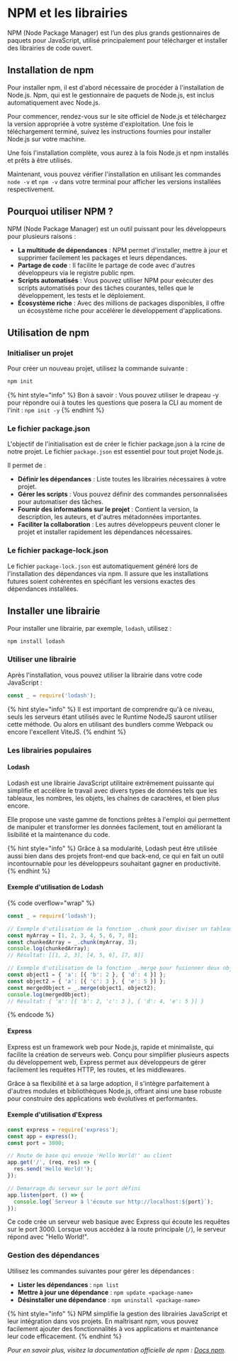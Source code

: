 # NPM et les librairies

NPM (Node Package Manager) est l’un des plus grands gestionnaires de paquets pour JavaScript, utilisé principalement pour télécharger et installer des librairies de code ouvert.

## Installation de npm

Pour installer npm, il est d'abord nécessaire de procéder à l'installation de Node.js. Npm, qui est le gestionnaire de paquets de Node.js, est inclus automatiquement avec Node.js.&#x20;

Pour commencer, rendez-vous sur le site officiel de Node.js et téléchargez la version appropriée à votre système d'exploitation. Une fois le téléchargement terminé, suivez les instructions fournies pour installer Node.js sur votre machine.&#x20;

Une fois l'installation complète, vous aurez à la fois Node.js et npm installés et prêts à être utilisés.&#x20;

Maintenant, vous pouvez vérifier l'installation en utilisant les commandes `node -v` et `npm -v` dans votre terminal pour afficher les versions installées respectivement.

## Pourquoi utiliser NPM ?

NPM (Node Package Manager) est un outil puissant pour les développeurs pour plusieurs raisons :

* **La multitude de dépendances** : NPM permet d'installer, mettre à jour et supprimer facilement les packages et leurs dépendances.
* **Partage de code** : Il facilite le partage de code avec d'autres développeurs via le registre public npm.
* **Scripts automatisés** : Vous pouvez utiliser NPM pour exécuter des scripts automatisés pour des tâches courantes, telles que le développement, les tests et le déploiement.
* **Écosystème riche** : Avec des millions de packages disponibles, il offre un écosystème riche pour accélérer le développement d'applications.

## Utilisation de npm

### Initialiser un projet

Pour créer un nouveau projet, utilisez la commande suivante :

```bash
npm init
```

{% hint style="info" %}
Bon à savoir : Vous pouvez utiliser le drapeau -y pour répondre oui à toutes les questions que posera la CLI au moment de l'init : `npm init -y`
{% endhint %}

### Le fichier package.json

L'objectif de l'initialisation est de créer le fichier package.json à la rcine de notre projet. Le fichier `package.json` est essentiel pour tout projet Node.js.&#x20;

Il permet de :

* **Définir les dépendances** : Liste toutes les librairies nécessaires à votre projet.
* **Gérer les scripts** : Vous pouvez définir des commandes personnalisées pour automatiser des tâches.
* **Fournir des informations sur le projet** : Contient la version, la description, les auteurs, et d'autres métadonnées importantes.
* **Faciliter la collaboration** : Les autres développeurs peuvent cloner le projet et installer rapidement les dépendances nécessaires.

### Le fichier package-lock.json

Le fichier `package-lock.json` est automatiquement généré lors de l'installation des dépendances via npm. Il assure que les installations futures soient cohérentes en spécifiant les versions exactes des dépendances installées.

## Installer une librairie

Pour installer une librairie, par exemple, `lodash`, utilisez :

```bash
npm install lodash
```

### Utiliser une librairie

Après l'installation, vous pouvez utiliser la librairie dans votre code JavaScript :

```javascript
const _ = require('lodash');
```

{% hint style="info" %}
Il est important de comprendre qu'à ce niveau, seuls les serveurs étant utilisés avec le Runtime NodeJS sauront utiliser cette méthode. Ou alors en utilisant des bundlers comme Webpack ou encore l'excellent ViteJS.
{% endhint %}

### Les librairies populaires

#### Lodash

Lodash est une librairie JavaScript utilitaire extrêmement puissante qui simplifie et accélère le travail avec divers types de données tels que les tableaux, les nombres, les objets, les chaînes de caractères, et bien plus encore.&#x20;

Elle propose une vaste gamme de fonctions prêtes à l'emploi qui permettent de manipuler et transformer les données facilement, tout en améliorant la lisibilité et la maintenance du code.&#x20;

{% hint style="info" %}
Grâce à sa modularité, Lodash peut être utilisée aussi bien dans des projets front-end que back-end, ce qui en fait un outil incontournable pour les développeurs souhaitant gagner en productivité.
{% endhint %}

#### Exemple d'utilisation de Lodash

{% code overflow="wrap" %}
```javascript
const _ = require('lodash');

// Exemple d'utilisation de la fonction _.chunk pour diviser un tableau en sous-tableaux de taille spécifiée.
const myArray = [1, 2, 3, 4, 5, 6, 7, 8];
const chunkedArray = _.chunk(myArray, 3);
console.log(chunkedArray); 
// Résultat: [[1, 2, 3], [4, 5, 6], [7, 8]]

// Exemple d'utilisation de la fonction _.merge pour fusionner deux objets.
const object1 = { 'a': [{ 'b': 2 }, { 'd': 4 }] };
const object2 = { 'a': [{ 'c': 3 }, { 'e': 5 }] };
const mergedObject = _.merge(object1, object2);
console.log(mergedObject); 
// Résultat: { 'a': [{ 'b': 2, 'c': 3 }, { 'd': 4, 'e': 5 }] }
```
{% endcode %}

#### Express

Express est un framework web pour Node.js, rapide et minimaliste, qui facilite la création de serveurs web. Conçu pour simplifier plusieurs aspects du développement web, Express permet aux développeurs de gérer facilement les requêtes HTTP, les routes, et les middlewares.&#x20;

Grâce à sa flexibilité et à sa large adoption, il s'intègre parfaitement à d'autres modules et bibliothèques Node.js, offrant ainsi une base robuste pour construire des applications web évolutives et performantes.

#### Exemple d'utilisation d'Express

```javascript
const express = require('express');
const app = express();
const port = 3000;

// Route de base qui envoie 'Hello World!' au client
app.get('/', (req, res) => {
  res.send('Hello World!');
});

// Demarrage du serveur sur le port défini
app.listen(port, () => {
  console.log(`Serveur à l'écoute sur http://localhost:${port}`);
});
```

Ce code crée un serveur web basique avec Express qui écoute les requêtes sur le port 3000. Lorsque vous accédez à la route principale (`/`), le serveur répond avec "Hello World!".

### Gestion des dépendances

Utilisez les commandes suivantes pour gérer les dépendances :

* **Lister les dépendances** : `npm list`
* **Mettre à jour une dépendance** : `npm update <package-name>`
* **Désinstaller une dépendance** : `npm uninstall <package-name>`

{% hint style="info" %}
NPM simplifie la gestion des librairies JavaScript et leur intégration dans vos projets. En maîtrisant npm, vous pouvez facilement ajouter des fonctionnalités à vos applications et maintenance leur code efficacement.
{% endhint %}

_Pour en savoir plus, visitez la documentation officielle de npm :_ [_Docs npm_](https://docs.npmjs.com/)_._
